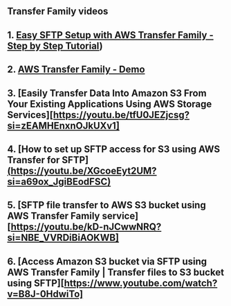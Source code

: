 ## Transfer Family videos

## 1. [Easy SFTP Setup with AWS Transfer Family - Step by Step Tutorial](https://youtu.be/3_HHSnoFsoM?si=DfKSpb8aZuiEoaTx))

## 2. [AWS Transfer Family - Demo](https://www.youtube.com/watch?v=AQtTG2N_QCg)

## 3. [Easily Transfer Data Into Amazon S3 From Your Existing Applications Using AWS Storage Services][https://youtu.be/tfU0JEZjcsg?si=zEAMHEnxnOJkUXv1]

## 4. [How to set up SFTP access for S3 using AWS Transfer for SFTP][(https://youtu.be/XGcoeEyt2UM?si=a69ox_JgiBEodFSC)](https://youtu.be/P9CvdX8aMUY?si=FBe1bG2J32zwRiuJ)

## 5. [SFTP file transfer to AWS S3 bucket using AWS Transfer Family service][https://youtu.be/kD-nJCwwNRQ?si=NBE_VVRDiBiAOKWB]

## 6. [Access Amazon S3 bucket via SFTP using AWS Transfer Family | Transfer files to S3 bucket using SFTP][https://www.youtube.com/watch?v=B8J-0HdwiTo]

